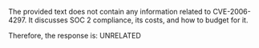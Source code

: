 The provided text does not contain any information related to CVE-2006-4297. It discusses SOC 2 compliance, its costs, and how to budget for it.

Therefore, the response is: UNRELATED